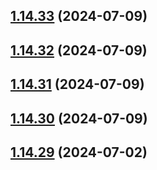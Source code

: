 ## [1.14.33](https://github.com/msobiecki/algorithm/compare/v1.14.32...v1.14.33) (2024-07-09)



## [1.14.32](https://github.com/msobiecki/algorithm/compare/v1.14.31...v1.14.32) (2024-07-09)



## [1.14.31](https://github.com/msobiecki/algorithm/compare/v1.14.30...v1.14.31) (2024-07-09)



## [1.14.30](https://github.com/msobiecki/algorithm/compare/v1.14.29...v1.14.30) (2024-07-09)



## [1.14.29](https://github.com/msobiecki/algorithm/compare/v1.14.28...v1.14.29) (2024-07-02)



